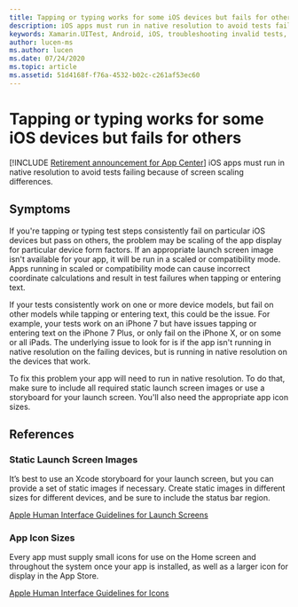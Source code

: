 ```yaml
---
title: Tapping or typing works for some iOS devices but fails for others
description: iOS apps must run in native resolution to avoid tests failing because of screen scaling differences
keywords: Xamarin.UITest, Android, iOS, troubleshooting invalid tests, running tests
author: lucen-ms
ms.author: lucen
ms.date: 07/24/2020
ms.topic: article
ms.assetid: 51d4168f-f76a-4532-b02c-c261af53ec60
---
```


# Tapping or typing works for some iOS devices but fails for others
[!INCLUDE [Retirement announcement for App Center](../../includes/retirement.md)]
iOS apps must run in native resolution to avoid tests failing because of screen scaling differences.

## Symptoms
If you're tapping or typing test steps consistently fail on particular iOS devices but pass on others, the problem may be scaling of the app display for particular device form factors. If an appropriate launch screen image isn't available for your app, it will be run in a scaled or compatibility mode. Apps running in scaled or compatibility mode can cause incorrect coordinate calculations and result in test failures when tapping or entering text.

If your tests consistently work on one or more device models, but fail on other models while tapping or entering text, this could be the issue. For example, your tests work on an iPhone 7 but have issues tapping or entering text on the iPhone 7 Plus, or only fail on the iPhone X, or on some or all iPads. The underlying issue to look for is if the app isn't running in native resolution on the failing devices, but is running in native resolution on the devices that work.

To fix this problem your app will need to run in native resolution. To do that, make sure to include all required static launch screen images or use a storyboard for your launch screen. You'll also need the appropriate app icon sizes. 

## References
### Static Launch Screen Images
It’s best to use an Xcode storyboard for your launch screen, but you can provide a set of static images if necessary. Create static images in different sizes for different devices, and be sure to include the status bar region.

[Apple Human Interface Guidelines for Launch Screens](https://developer.apple.com/ios/human-interface-guidelines/icons-and-images/launch-screen/)

### App Icon Sizes
Every app must supply small icons for use on the Home screen and throughout the system once your app is installed, as well as a larger icon for display in the App Store.

[Apple Human Interface Guidelines for Icons](https://developer.apple.com/ios/human-interface-guidelines/icons-and-images/app-icon/)